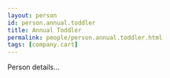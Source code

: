 ```yaml
---
layout: person
id: person.annual.toddler
title: Annual Toddler
permalink: people/person.annual.toddler.html
tags: [company.cart]
---
```


Person details...